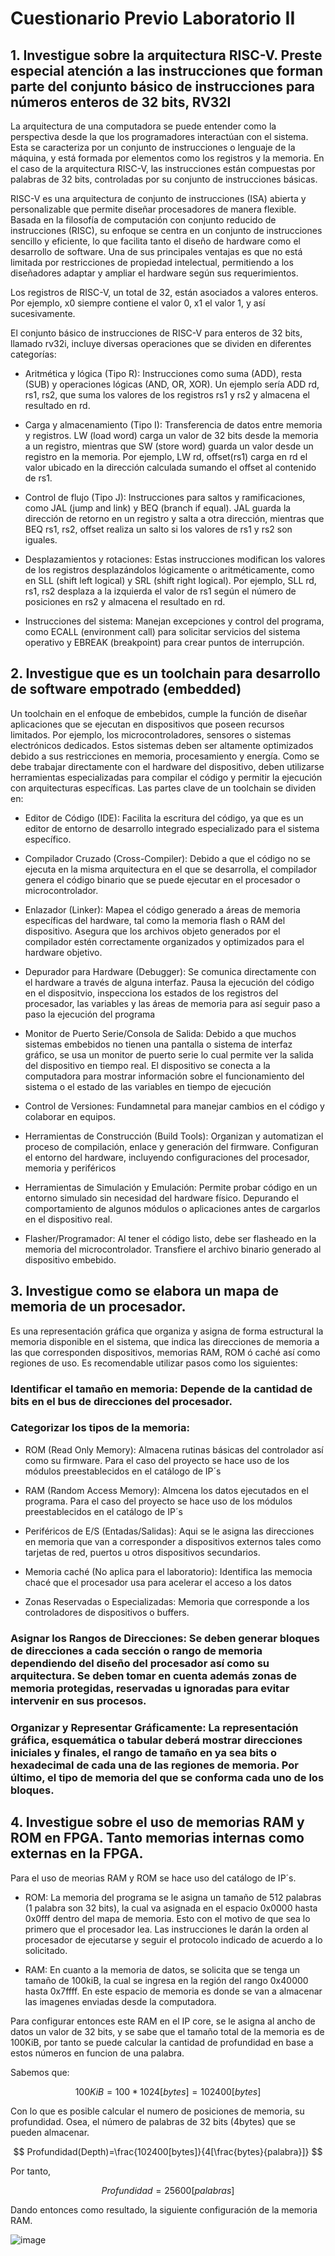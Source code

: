 
# Cuestionario Previo Laboratorio II

##  1.  Investigue sobre la arquitectura RISC-V. Preste especial atención a las instrucciones que forman parte del conjunto básico de instrucciones para números enteros de 32 bits, RV32I

La arquitectura de una computadora se puede entender como la perspectiva desde la que los programadores interactúan con el sistema. Esta se caracteriza por un conjunto de instrucciones o lenguaje de la máquina, y está formada por elementos como los registros y la memoria. En el caso de la arquitectura RISC-V, las instrucciones están compuestas por palabras de 32 bits, controladas por su conjunto de instrucciones básicas.

RISC-V es una arquitectura de conjunto de instrucciones (ISA) abierta y personalizable que permite diseñar procesadores de manera flexible. Basada en la filosofía de computación con conjunto reducido de instrucciones (RISC), su enfoque se centra en un conjunto de instrucciones sencillo y eficiente, lo que facilita tanto el diseño de hardware como el desarrollo de software. Una de sus principales ventajas es que no está limitada por restricciones de propiedad intelectual, permitiendo a los diseñadores adaptar y ampliar el hardware según sus requerimientos.

Los registros de RISC-V, un total de 32, están asociados a valores enteros. Por ejemplo, x0 siempre contiene el valor 0, x1 el valor 1, y así sucesivamente.

El conjunto básico de instrucciones de RISC-V para enteros de 32 bits, llamado rv32i, incluye diversas operaciones que se dividen en diferentes categorías:

- Aritmética y lógica (Tipo R): Instrucciones como suma (ADD), resta (SUB) y operaciones lógicas (AND, OR, XOR). Un ejemplo sería ADD rd, rs1, rs2, que suma los valores de los registros rs1 y rs2 y almacena el resultado en rd.

- Carga y almacenamiento (Tipo I): Transferencia de datos entre memoria y registros. LW (load word) carga un valor de 32 bits desde la memoria a un registro, mientras que SW (store word) guarda un valor desde un registro en la memoria. Por ejemplo, LW rd, offset(rs1) carga en rd el valor ubicado en la dirección calculada sumando el offset al contenido de rs1.

- Control de flujo (Tipo J): Instrucciones para saltos y ramificaciones, como JAL (jump and link) y BEQ (branch if equal). JAL guarda la dirección de retorno en un registro y salta a otra dirección, mientras que BEQ rs1, rs2, offset realiza un salto si los valores de rs1 y rs2 son iguales.

- Desplazamientos y rotaciones: Estas instrucciones modifican los valores de los registros desplazándolos lógicamente o aritméticamente, como en SLL (shift left logical) y SRL (shift right logical). Por ejemplo, SLL rd, rs1, rs2 desplaza a la izquierda el valor de rs1 según el número de posiciones en rs2 y almacena el resultado en rd.

- Instrucciones del sistema: Manejan excepciones y control del programa, como ECALL (environment call) para solicitar servicios del sistema operativo y EBREAK (breakpoint) para crear puntos de interrupción.



## 2. Investigue que es un toolchain para desarrollo de software empotrado (embedded)

Un toolchain en el enfoque de embebidos, cumple la función de diseñar aplicaciones que se ejecutan en dispositivos que poseen recursos limitados. Por ejemplo, los microcontroladores, sensores o sistemas electrónicos dedicados. Estos sistemas deben ser altamente optimizados debido a sus restricciones en memoria, procesamiento y energía. Como se debe trabajar directamente con el hardware del dispositivo, deben utilizarse herramientas especializadas para compilar el código y permitir la ejecución con arquitecturas específicas. Las partes clave de un toolchain se dividen en:

- Editor de Código (IDE): Facilita la escritura del código, ya que es un editor de entorno de desarrollo integrado especializado para el sistema específico.
  
- Compilador Cruzado (Cross-Compiler): Debido a que el código no se ejecuta en la misma arquitectura en el que se desarrolla, el compilador genera el código binario que se puede ejecutar en el procesador o microcontrolador.

- Enlazador (Linker): Mapea el código generado a áreas de memoria específicas del hardware, tal como la memoria flash o RAM del dispositivo. Asegura que los archivos objeto generados por el compilador estén correctamente organizados y optimizados para el hardware objetivo.

- Depurador para Hardware (Debugger): Se comunica directamente con el hardware a través de alguna interfaz. Pausa la ejecución del código en el dispositvio, inspecciona los estados de los registros del procesador, las variables y las áreas de memoria para así seguir paso a paso la ejecución del programa

- Monitor de Puerto Serie/Consola de Salida: Debido a que muchos sistemas embebidos no tienen una pantalla o sistema de interfaz gráfico, se usa un monitor de puerto serie lo cual permite ver la salida del dispositivo en tiempo real. El dispositivo se conecta a la computadora para mostrar información sobre el funcionamiento del sistema o el estado de las variables en tiempo de ejecución

- Control de Versiones: Fundamnetal para manejar cambios en el código y colaborar en equipos.

- Herramientas de Construcción (Build Tools): Organizan y automatizan el proceso de compilación, enlace y generación del firmware. Configuran el entorno del hardware, incluyendo configuraciones del procesador, memoria y periféricos

- Herramientas de Simulación y Emulación: Permite probar código en un entorno simulado sin necesidad del hardware físico. Depurando el comportamiento de algunos módulos o aplicaciones antes de cargarlos en el dispositivo real.

- Flasher/Programador: Al tener el código listo, debe ser flasheado en la memoria del microcontrolador. Transfiere el archivo binario generado al dispositivo embebido. 
  



## 3. Investigue como se elabora un mapa de memoria de un procesador.

Es una representación gráfica que organiza y asigna de forma estructural la memoria disponible en el sistema, que indica las direcciones de memoria a las que corresponden dispositivos, memorias RAM, ROM ó caché así como regiones de uso. Es recomendable utilizar pasos como los siguientes:

### Identificar el tamaño en memoria: Depende de la cantidad de bits en el bus de direcciones del procesador.

### Categorizar los tipos de la memoria: 

- ROM (Read Only Memory): Almacena rutinas básicas del controlador así como su firmware. Para el caso del proyecto se hace uso de los módulos preestablecidos en el catálogo de IP´s
  
-  RAM (Random Access Memory): Almcena los datos ejecutados en el programa. Para el caso del proyecto se hace uso de los módulos preestablecidos en el catálogo de IP´s

- Periféricos de E/S (Entadas/Salidas): Aqui se le asigna las direcciones en memoria que van a corresponder a dispositivos externos tales como tarjetas de red, puertos u otros dispositivos secundarios.
  
-  Memoria caché (No aplica para el laboratorio): Identifica las memocia chacé que el procesador usa para acelerar el acceso a los datos

-  Zonas Reservadas o Especializadas: Memoria que corresponde a los controladores de dispositivos o buffers.

### Asignar los Rangos de Direcciones: Se deben generar bloques de direcciones a cada sección o rango de memoria dependiendo del diseño del procesador así como su arquitectura. Se deben tomar en cuenta además zonas de memoria protegidas, reservadas u ignoradas para evitar intervenir en sus procesos. 

### Organizar y Representar Gráficamente: La representación gráfica, esquemática o tabular deberá mostrar direcciones iniciales y finales, el rango de tamaño en ya sea bits o hexadecimal de cada una de las regiones de memoria. Por último, el tipo de memoria del que se conforma cada uno de los bloques.


## 4. Investigue sobre el uso de memorias RAM y ROM en FPGA. Tanto memorias internas como externas en la FPGA.

Para el uso de meorias RAM y ROM se hace uso del catálogo de IP´s.

- ROM: La memoria del programa se le asigna un tamaño de 512 palabras (1 palabra son 32 bits), la cual va asignada en el espacio 0x0000 hasta 0x0fff dentro del mapa de memoria. Esto con el motivo de que sea lo primero que el procesador lea. Las instrucciones le darán la orden al procesador de ejecutarse y seguir el protocolo indicado de acuerdo a lo solicitado.

- RAM: En cuanto a la memoria de datos, se solicita que se tenga un tamaño de 100kiB, la cual se ingresa en la región del rango 0x40000 hasta 0x7ffff. En este espacio de memoria es donde se van a almacenar las imagenes enviadas desde la computadora.

Para configurar entonces este RAM en el IP core, se le asigna al ancho de datos un valor de 32 bits, y se sabe que el tamaño total de la memoria es de 100KiB, por tanto se puede calcular la cantidad de profundidad en base a estos números en funcion de una palabra.

Sabemos que:

$$
100KiB=100*1024[bytes]=102400[bytes]
$$

Con lo que es posible calcular el numero de posiciones de memoria, su profundidad. Osea, el número de palabras de 32 bits (4bytes) que se pueden almacenar.

$$
Profundidad(Depth)=\frac{102400[bytes]}{4[\frac{bytes}{palabra}]}
$$

Por tanto,

$$
Profundidad=25600[palabras]
$$

Dando entonces como resultado, la siguiente configuración de la memoria RAM.

![image](https://github.com/user-attachments/assets/01683b6b-3771-4419-99d3-2aa19caee155)




